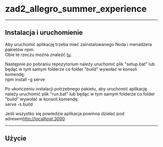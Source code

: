 # zad2_allegro_summer_experience

---
  
## Instalacja i uruchomienie  
Aby uruchomić aplikację trzeba mieć zainstalowanego Noda i menadżera pakietów npm.  
Obie te rzeczu można znaleźć [tu](https://nodejs.org/en/download/).

Następnie po pobraniu repozytorium należy uruchomić plik "setup.bat" lub będąc w tym samym folderze co folder "build" wywołać w konsoli komendę:  
  npm install -g serve  
  
Po ukończeniu instalacji potrzebnego pakietu, aby uruchomić aplikację należy uruchomić plik "run.bat" lub będąc w tym samym folderze co folder "build" wywołać w konsoli komendę:  
  serve -s build
  
Jeśli wszystko się powiedzie aplikacja powinna działać pod adresem[http://localhost:3000](http://localhost:3000).

---

## Użycie
